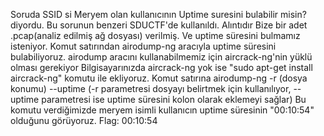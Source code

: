 Soruda SSID si Meryem olan kullanıcının Uptime suresini bulabilir misin? diyordu. Bu sorunun benzeri SDUCTF'de kullanıldı. Alıntıdır
Bize bir adet .pcap(analiz edilmiş ağ dosyası) verilmiş. Ve uptime süresini bulmamız isteniyor. 
Komut satırından airodump-ng aracıyla uptime süresini bulabiliyoruz. airodump aracını kullanabilmemiz için aircrack-ng'nin yüklü olması gerekiyor
Bilgisayarınızda aircrack-ng yok ise "sudo apt-get install aircrack-ng" komutu ile ekliyoruz. 
Komut satırına airodump-ng -r (dosya konumu) --uptime (-r parametresi dosyayı belirtmek için kullanılıyor, --uptime parametresi ise uptime süresini kolon olarak eklemeyi sağlar)
Bu komutu verdiğimizde meryem isimli kullanıcın uptime süresinin "00:10:54" olduğunu görüyoruz. 
Flag:   00:10:54

 
